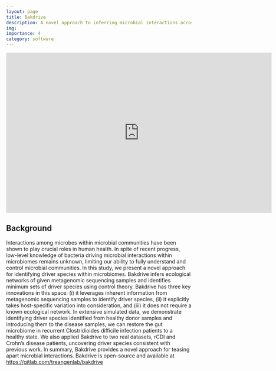 ```yaml
---
layout: page
title: Bakdrive
description: A novel approach to inferring microbial interactions across multiple microbiome samples
img:
importance: 4
category: software
---
```



<iframe src="https://docs.google.com/presentation/d/e/2PACX-1vS9ydjWtiIZejkaW0fA5gjJnNmZR1p_IUw3Uwze6cg7RGLHQjOxIzmXoo9ptCODaS8mOzDXX-qTwGM_/embed?start=true&loop=true&delayms=5000" frameborder="0" width="720" height="434" allowfullscreen="true" mozallowfullscreen="true" webkitallowfullscreen="true"></iframe>

## Background
Interactions among microbes within microbial communities have been shown to play crucial roles in human health. In spite of recent progress, low-level knowledge of bacteria driving microbial interactions within microbiomes remains unknown, limiting our ability to fully understand and control microbial communities. In this study, we present a novel approach for identifying driver species within microbiomes. Bakdrive infers ecological networks of given metagenomic sequencing samples and identifies minimum sets of driver species using control theory. Bakdrive has three key innovations in this space: (i) it leverages inherent information from metagenomic sequencing samples to identify driver species, (ii) it explicitly takes host-specific variation into consideration, and (iii) it does not require a known ecological network. In extensive simulated data, we demonstrate identifying driver species identified from healthy donor samples and introducing them to the disease samples, we can restore the gut microbiome in recurrent Clostridioides difficile infection patients to a healthy state. We also applied Bakdrive to two real datasets, rCDI and Crohn’s disease patients, uncovering driver species consistent with previous work. In summary, Bakdrive provides a novel approach for teasing apart microbial interactions. Bakdrive is open-source and available at https://gitlab.com/treangenlab/bakdrive





